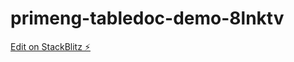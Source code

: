 # primeng-tabledoc-demo-8lnktv

[Edit on StackBlitz ⚡️](https://stackblitz.com/edit/primeng-tabledoc-demo-abtbi6)